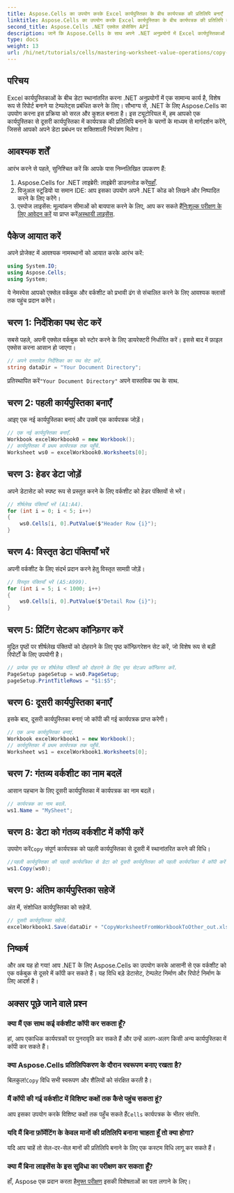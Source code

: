 ```yaml
---
title: Aspose.Cells का उपयोग करके Excel कार्यपुस्तिका के बीच कार्यपत्रक की प्रतिलिपि बनाएँ
linktitle: Aspose.Cells का उपयोग करके Excel कार्यपुस्तिका के बीच कार्यपत्रक की प्रतिलिपि बनाएँ
second_title: Aspose.Cells .NET एक्सेल प्रोसेसिंग API
description: जानें कि Aspose.Cells के साथ अपने .NET अनुप्रयोगों में Excel कार्यपुस्तिकाओं के बीच डेटा को सहजता से कैसे स्थानांतरित करें। यह व्यापक ट्यूटोरियल आपको वर्कशीट की प्रतिलिपि बनाने के प्रत्येक चरण के माध्यम से मार्गदर्शन करता है।
type: docs
weight: 13
url: /hi/net/tutorials/cells/mastering-worksheet-value-operations/copy-worksheet-between-workbooks/
---
```

## परिचय

Excel कार्यपुस्तिकाओं के बीच डेटा स्थानांतरित करना .NET अनुप्रयोगों में एक सामान्य कार्य है, विशेष रूप से रिपोर्ट बनाने या टेम्पलेट्स प्रबंधित करने के लिए। सौभाग्य से, .NET के लिए Aspose.Cells का उपयोग करना इस प्रक्रिया को सरल और कुशल बनाता है। इस ट्यूटोरियल में, हम आपको एक कार्यपुस्तिका से दूसरी कार्यपुस्तिका में कार्यपत्रक की प्रतिलिपि बनाने के चरणों के माध्यम से मार्गदर्शन करेंगे, जिससे आपको अपने डेटा प्रबंधन पर शक्तिशाली नियंत्रण मिलेगा।

## आवश्यक शर्तें

आरंभ करने से पहले, सुनिश्चित करें कि आपके पास निम्नलिखित उपकरण हैं:

1.  Aspose.Cells for .NET लाइब्रेरी: लाइब्रेरी डाउनलोड करें[यहाँ](https://releases.aspose.com/cells/net/).
2. विजुअल स्टूडियो या समान IDE: आप इसका उपयोग अपने .NET कोड को लिखने और निष्पादित करने के लिए करेंगे।
3.  एस्पोज लाइसेंस: मूल्यांकन सीमाओं को बायपास करने के लिए, आप कर सकते हैं[निःशुल्क परीक्षण के लिए आवेदन करें](https://releases.aspose.com/) या प्राप्त करें[अस्थायी लाइसेंस](https://purchase.aspose.com/temporary-license/).

## पैकेज आयात करें

अपने प्रोजेक्ट में आवश्यक नामस्थानों को आयात करके आरंभ करें:

```csharp
using System.IO;
using Aspose.Cells;
using System;
```

ये नेमस्पेस आपको एक्सेल वर्कबुक और वर्कशीट को प्रभावी ढंग से संचालित करने के लिए आवश्यक क्लासों तक पहुंच प्रदान करेंगे।

## चरण 1: निर्देशिका पथ सेट करें

सबसे पहले, अपनी एक्सेल वर्कबुक को स्टोर करने के लिए डायरेक्टरी निर्धारित करें। इससे बाद में फ़ाइल एक्सेस करना आसान हो जाएगा।

```csharp
// अपने दस्तावेज़ निर्देशिका का पथ सेट करें.
string dataDir = "Your Document Directory";
```
 प्रतिस्थापित करें`"Your Document Directory"` अपने वास्तविक पथ के साथ.

## चरण 2: पहली कार्यपुस्तिका बनाएँ

आइए एक नई कार्यपुस्तिका बनाएं और उसमें एक कार्यपत्रक जोड़ें।

```csharp
// एक नई कार्यपुस्तिका बनाएँ.
Workbook excelWorkbook0 = new Workbook();
// कार्यपुस्तिका में प्रथम कार्यपत्रक तक पहुँचें.
Worksheet ws0 = excelWorkbook0.Worksheets[0];
```

## चरण 3: हेडर डेटा जोड़ें

अपने डेटासेट को स्पष्ट रूप से प्रस्तुत करने के लिए वर्कशीट को हेडर पंक्तियों से भरें।

```csharp
// शीर्षलेख पंक्तियाँ भरें (A1:A4).
for (int i = 0; i < 5; i++)
{
    ws0.Cells[i, 0].PutValue($"Header Row {i}");
}
```

## चरण 4: विस्तृत डेटा पंक्तियाँ भरें

अपनी वर्कशीट के लिए संदर्भ प्रदान करने हेतु विस्तृत सामग्री जोड़ें।

```csharp
// विस्तृत पंक्तियाँ भरें (A5:A999).
for (int i = 5; i < 1000; i++)
{
    ws0.Cells[i, 0].PutValue($"Detail Row {i}");
}
```

## चरण 5: प्रिंटिंग सेटअप कॉन्फ़िगर करें

मुद्रित पृष्ठों पर शीर्षलेख पंक्तियों को दोहराने के लिए पृष्ठ कॉन्फ़िगरेशन सेट करें, जो विशेष रूप से बड़ी रिपोर्टों के लिए उपयोगी है।

```csharp
// प्रत्येक पृष्ठ पर शीर्षलेख पंक्तियों को दोहराने के लिए पृष्ठ सेटअप कॉन्फ़िगर करें.
PageSetup pageSetup = ws0.PageSetup;
pageSetup.PrintTitleRows = "$1:$5";
```

## चरण 6: दूसरी कार्यपुस्तिका बनाएँ

इसके बाद, दूसरी कार्यपुस्तिका बनाएं जो कॉपी की गई कार्यपत्रक प्राप्त करेगी।

```csharp
// एक अन्य कार्यपुस्तिका बनाएं.
Workbook excelWorkbook1 = new Workbook();
// कार्यपुस्तिका में प्रथम कार्यपत्रक तक पहुँचें.
Worksheet ws1 = excelWorkbook1.Worksheets[0];
```

## चरण 7: गंतव्य वर्कशीट का नाम बदलें

आसान पहचान के लिए दूसरी कार्यपुस्तिका में कार्यपत्रक का नाम बदलें।

```csharp
// कार्यपत्रक का नाम बदलें.
ws1.Name = "MySheet";
```

## चरण 8: डेटा को गंतव्य वर्कशीट में कॉपी करें

 उपयोग करें`Copy` संपूर्ण कार्यपत्रक को पहली कार्यपुस्तिका से दूसरी में स्थानांतरित करने की विधि।

```csharp
//पहली कार्यपुस्तिका की पहली कार्यपत्रिका से डेटा को दूसरी कार्यपुस्तिका की पहली कार्यपत्रिका में कॉपी करें।
ws1.Copy(ws0);
```

## चरण 9: अंतिम कार्यपुस्तिका सहेजें

अंत में, संशोधित कार्यपुस्तिका को सहेजें.

```csharp
// दूसरी कार्यपुस्तिका सहेजें.
excelWorkbook1.Save(dataDir + "CopyWorksheetFromWorkbookToOther_out.xls");
```

## निष्कर्ष

और अब यह हो गया! आप .NET के लिए Aspose.Cells का उपयोग करके आसानी से एक वर्कशीट को एक वर्कबुक से दूसरे में कॉपी कर सकते हैं। यह विधि बड़े डेटासेट, टेम्पलेट निर्माण और रिपोर्ट निर्माण के लिए आदर्श है। 

## अक्सर पूछे जाने वाले प्रश्न

### क्या मैं एक साथ कई वर्कशीट कॉपी कर सकता हूँ?  
हां, आप एकाधिक कार्यपत्रकों पर पुनरावृति कर सकते हैं और उन्हें अलग-अलग किसी अन्य कार्यपुस्तिका में कॉपी कर सकते हैं।

### क्या Aspose.Cells प्रतिलिपिकरण के दौरान स्वरूपण बनाए रखता है?  
 बिलकुल!`Copy` विधि सभी स्वरूपण और शैलियों को संरक्षित करती है।

### मैं कॉपी की गई वर्कशीट में विशिष्ट कक्षों तक कैसे पहुंच सकता हूं?  
 आप इसका उपयोग करके विशिष्ट कक्षों तक पहुँच सकते हैं`Cells` कार्यपत्रक के भीतर संपत्ति.

### यदि मैं बिना फ़ॉर्मेटिंग के केवल मानों की प्रतिलिपि बनाना चाहता हूँ तो क्या होगा?  
यदि आप चाहें तो सेल-दर-सेल मानों की प्रतिलिपि बनाने के लिए एक कस्टम विधि लागू कर सकते हैं।

### क्या मैं बिना लाइसेंस के इस सुविधा का परीक्षण कर सकता हूँ?  
 हाँ, Aspose एक प्रदान करता है[मुफ्त परीक्षण](https://releases.aspose.com/) इसकी विशेषताओं का पता लगाने के लिए।